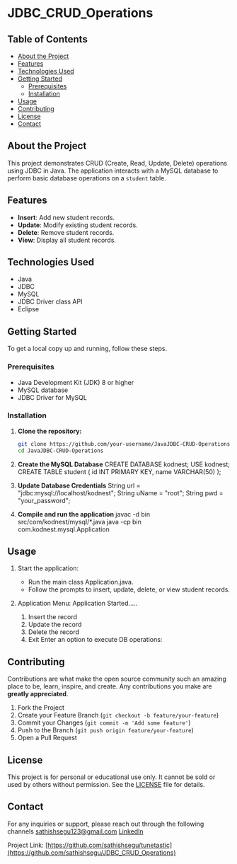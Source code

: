 # JDBC_CRUD_Operations

## Table of Contents

- [About the Project](#about-the-project)
- [Features](#features)
- [Technologies Used](#technologies-used)
- [Getting Started](#getting-started)
  - [Prerequisites](#prerequisites)
  - [Installation](#Installation)
- [Usage](#usage)
- [Contributing](#contributing)
- [License](#license)
- [Contact](#contact)



## About the Project

This project demonstrates CRUD (Create, Read, Update, Delete) operations using JDBC in Java. The application interacts with a MySQL database to perform basic database operations on a `student` table.



## Features

- **Insert**: Add new student records.
- **Update**: Modify existing student records.
- **Delete**: Remove student records.
- **View**: Display all student records.



## Technologies Used

- Java
- JDBC
- MySQL
- JDBC Driver class API
- Eclipse



## Getting Started

To get a local copy up and running, follow these steps.


### Prerequisites

- Java Development Kit (JDK) 8 or higher
- MySQL database
- JDBC Driver for MySQL

### Installation

1. **Clone the repository:**
   ```sh
   git clone https://github.com/your-username/JavaJDBC-CRUD-Operations.git
   cd JavaJDBC-CRUD-Operations

2. **Create the MySQL Database**
   CREATE DATABASE kodnest;
    USE kodnest;
    CREATE TABLE student (
        id INT PRIMARY KEY,
        name VARCHAR(50)
    );

3. **Update Database Credentials**
    String url = "jdbc:mysql://localhost/kodnest";
    String uName = "root";
    String pwd = "your_password";


4. **Compile and run the application**
    javac -d bin src/com/kodnest/mysql/*.java
    java -cp bin com.kodnest.mysql.Application



## Usage
1. Start the application:
   - Run the main class Application.java.
   - Follow the prompts to insert, update, delete, or view student records.
  
   
2. Application Menu:
     Application Started.....
      1. Insert the record
      2. Update the record
      3. Delete the record
      4. Exit
      Enter an option to execute DB operations: 



## Contributing

Contributions are what make the open source community such an amazing place to be, learn, inspire, and create. Any contributions you make are **greatly appreciated**.

1. Fork the Project
2. Create your Feature Branch (`git checkout -b feature/your-feature`)
3. Commit your Changes (`git commit -m 'Add some feature'`)
4. Push to the Branch (`git push origin feature/your-feature`)
5. Open a Pull Request


## License

This project is for personal or educational use only. It cannot be sold or used by others without permission. See the [LICENSE](LICENSE.md) file for details.

## Contact
For any inquiries or support, please reach out through the following channels
sathishsegu123@gmail.com
[LinkedIn](https://www.linkedin.com/in/sathishkumarsegu/)

Project Link: [https://github.com/sathishsegu/tunetastic](https://github.com/sathishsegu/JDBC_CRUD_Operations)



